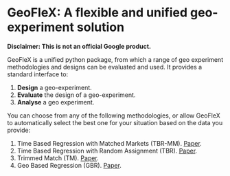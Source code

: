 # GeoFleX: A flexible and unified geo-experiment solution

**Disclaimer: This is not an official Google product.**

GeoFleX is a unified python package, from which a range of geo experiment
methodologies and designs can be evaluated and used. It provides a standard
interface to:

1. **Design** a geo-experiment.
2. **Evaluate** the design of a geo-experiment.
3. **Analyse** a geo experiment.

You can choose from any of the following methodologies, or allow GeoFleX to
automatically select the best one for your situation based on the data you
provide:

1. Time Based Regression with Matched Markets (TBR-MM). [Paper](https://research.google/pubs/a-time-based-regression-matched-markets-approach-for-designing-geo-experiments/).
2. Time Based Regression with Random Assignment (TBR). [Paper](https://research.google/pubs/estimating-ad-effectiveness-using-geo-experiments-in-a-time-based-regression-framework/).
3. Trimmed Match (TM). [Paper](https://research.google/pubs/trimmed-match-design-for-randomized-paired-geo-experiments/).
4. Geo Based Regression (GBR). [Paper](https://research.google/pubs/measuring-ad-effectiveness-using-geo-experiments/).